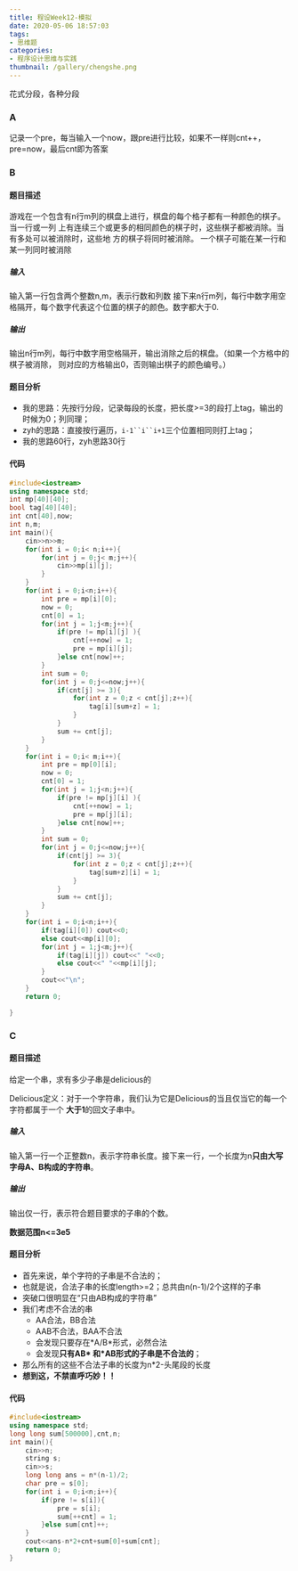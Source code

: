 ```yaml
---
title: 程设Week12-模拟
date: 2020-05-06 18:57:03
tags:
- 思维题
categories:
- 程序设计思维与实践
thumbnail: /gallery/chengshe.png
---
```


花式分段，各种分段

<!--- more-->

### A

记录一个pre，每当输入一个now，跟pre进行比较，如果不一样则cnt++，pre=now，最后cnt即为答案

### B

#### 题目描述

游戏在一个包含有n行m列的棋盘上进行，棋盘的每个格子都有一种颜色的棋子。当一行或一列 上有连续三个或更多的相同颜色的棋子时，这些棋子都被消除。当有多处可以被消除时，这些地 方的棋子将同时被消除。 一个棋子可能在某一行和某一列同时被消除

##### 输入

输入第一行包含两个整数n,m，表示行数和列数 接下来n行m列，每行中数字用空格隔开，每个数字代表这个位置的棋子的颜色。数字都大于0.

##### 输出

输出n行m列，每行中数字用空格隔开，输出消除之后的棋盘。（如果一个方格中的棋子被消除， 则对应的方格输出0，否则输出棋子的颜色编号。）

#### 题目分析

- 我的思路：先按行分段，记录每段的长度，把长度>=3的段打上tag，输出的时候为0；列同理；
- zyh的思路：直接按行遍历，`i-1``i``i+1`三个位置相同则打上tag；
- 我的思路60行，zyh思路30行

#### 代码

```c++
#include<iostream>
using namespace std;
int mp[40][40];
bool tag[40][40];
int cnt[40],now;
int n,m;
int main(){
    cin>>n>>m;
    for(int i = 0;i< n;i++){
        for(int j = 0;j< m;j++){
            cin>>mp[i][j];
        }
    }
    for(int i = 0;i<n;i++){
        int pre = mp[i][0];
        now = 0;
        cnt[0] = 1;
        for(int j = 1;j<m;j++){
            if(pre != mp[i][j] ){
                cnt[++now] = 1;
                pre = mp[i][j];
            }else cnt[now]++;
        }
        int sum = 0;
        for(int j = 0;j<=now;j++){
            if(cnt[j] >= 3){
                for(int z = 0;z < cnt[j];z++){
                    tag[i][sum+z] = 1;
                }
            }
            sum += cnt[j];
        }
    }
    for(int i = 0;i< m;i++){
        int pre = mp[0][i];
        now = 0;
        cnt[0] = 1;
        for(int j = 1;j<n;j++){
            if(pre != mp[j][i] ){
                cnt[++now] = 1;
                pre = mp[j][i];
            }else cnt[now]++;
        }
        int sum = 0;
        for(int j = 0;j<=now;j++){
            if(cnt[j] >= 3){
                for(int z = 0;z < cnt[j];z++){
                    tag[sum+z][i] = 1;
                }
            }
            sum += cnt[j];
        }
    }
    for(int i = 0;i<n;i++){
        if(tag[i][0]) cout<<0;
        else cout<<mp[i][0];
        for(int j = 1;j<m;j++){
            if(tag[i][j]) cout<<" "<<0;
            else cout<<" "<<mp[i][j];
        }
        cout<<"\n";
    }
    return 0;

}
```

### C

#### 题目描述

给定一个串，求有多少子串是delicious的

Delicious定义：对于一个字符串，我们认为它是Delicious的当且仅当它的每一个字符都属于一个 **大于1**的回文子串中。

##### 输入

输入第一行一个正整数n，表示字符串长度。接下来一行，一个长度为n**只由大写字母A、B构成的字符串**。

##### 输出

输出仅一行，表示符合题目要求的子串的个数。

**数据范围n<=3e5**

#### 题目分析

- 首先来说，单个字符的子串是不合法的；
- 也就是说，合法子串的长度length>=2；总共由n(n-1)/2个这样的子串
- 突破口很明显在“只由AB构成的字符串”
- 我们考虑不合法的串
  - AA合法，BB合法
  - AAB不合法，BAA不合法
  - 会发现只要存在\*A/B\*形式，必然合法
  - 会发现**只有AB* 和*AB形式的子串是不合法的**；
- 那么所有的这些不合法子串的长度为n*2-头尾段的长度
- **想到这，不禁直呼巧妙！！**

#### 代码

```c++
#include<iostream>
using namespace std;
long long sum[500000],cnt,n;
int main(){
    cin>>n;
    string s;
    cin>>s;
    long long ans = n*(n-1)/2;
    char pre = s[0];
    for(int i = 0;i<n;i++){
        if(pre != s[i]){
            pre = s[i];
            sum[++cnt] = 1;
        }else sum[cnt]++;
    }
    cout<<ans-n*2+cnt+sum[0]+sum[cnt];
    return 0;
}
```

